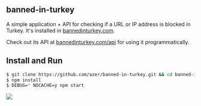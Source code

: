 ## banned-in-turkey

A simple application + API for checking if a URL or IP address is blocked in Turkey. It's installed in [bannedinturkey.com](http://bannedinturkey.com).

Check out its API at [bannedinturkey.com/api](http://bannedinturkey.com/api) for using it programmatically.

## Install and Run

```bash
$ git clone https://github.com/azer/banned-in-turkey.git && cd banned-in-turkey
$ npm install
$ DEBUG=* NOCACHE=y npm start
```

![](https://farm4.staticflickr.com/3672/9267087387_1b1413a30d.jpg)
